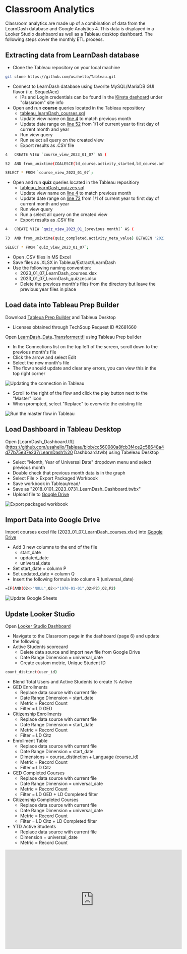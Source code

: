 # Classroom Analytics
Classroom analytics are made up of a combination of data from the LearnDash database and Google Analytics 4.  This data is displayed in a Looker Studio dashbaord as well as a Tableau desktop dashboard. The following steps cover the monthly ETL process.

## Extracting data from LearnDash database
- Clone the Tableau repository on your local machine
``` sh
git clone https://github.com/usahello/Tableau.git
```
- Connect to LearnDash database using favorite MySQL/MariaDB GUI flavor (i.e. SequelAce)
	- IPs and Login credentials can be found in the [Kinsta dashoard](https://my.kinsta.com/) under "classroom" site info
- Open and run **course** queries located in the Tableau repositiory
	- [tableau_learnDash_courses.sql](https://github.com/usahello/Tableau/blob/cc560980a8fcb3f4ce2c58648a4d77b75e37e237/tableau_learnDash_courses.sql)
	- Update view name on [line 4](https://github.com/usahello/Tableau/blob/cc560980a8fcb3f4ce2c58648a4d77b75e37e237/tableau_learnDash_courses.sql#L4) to match previous month
	- Update date range on [line 52](https://github.com/usahello/Tableau/blob/cc560980a8fcb3f4ce2c58648a4d77b75e37e237/tableau_learnDash_courses.sql#L52) from 1/1 of current year to first day of current month and year
	- Run view query
	- Run select all query on the created view
	- Export results as .CSV file
```sh
4	CREATE VIEW `course_view_2023_01_07` AS (

52	AND from_unixtime(COALESCE(ld_course.activity_started,ld_course.activity_updated)) BETWEEN '2023-01-01 00:00:00' AND '2023-08-01 00:00:00'
```
```sh
SELECT * FROM `course_view_2023_01_07`;
```
- Open and run **quiz** queries located in the Tableau repositiory
	- [tableau_learnDash_quizzes.sql](https://github.com/usahello/Tableau/blob/cc560980a8fcb3f4ce2c58648a4d77b75e37e237/tableau_learnDash_quizzes.sql#L73)
	- Update view name on [line 4](https://github.com/usahello/Tableau/blob/cc560980a8fcb3f4ce2c58648a4d77b75e37e237/tableau_learnDash_quizzes.sql#L4) to match previous month
	- Update date range on [line 73](https://github.com/usahello/Tableau/blob/cc560980a8fcb3f4ce2c58648a4d77b75e37e237/tableau_learnDash_quizzes.sql#L73) from 1/1 of current year to first day of current month and year
	- Run view query
	- Run a select all query on the created view
	- Export results as .CSV file
```sh
4	CREATE VIEW `quiz_view_2023_01_[previous month]` AS (

73	AND from_unixtime(quiz_completed.activity_meta_value) BETWEEN '2023-01-01 00:00:00' AND '2023-08-01 00:00:00'
```
```sh
SELECT * FROM `quiz_view_2023_01_07`;
```

- Open .CSV files in MS Excel
- Save files as .XLSX in Tableua/Extract/LearnDash
- Use the following naming convention: 
	- 2023_01_07_LearnDash_courses.xlsx
	- 2023_01_07_LearnDash_quizzes.xlsx
	- Delete the previous month's files from the directory but leave the previous year files in place

## Load data into Tableau Prep Builder

Download [Tableua Prep Builder](https://www.tableau.com/products/prep) and Tableua Desktop

- Licenses obtained through TechSoup Request ID #2681660

Open [LearnDash_Data_Transformer.tfl](https://github.com/usahello/Tableau/blob/cc560980a8fcb3f4ce2c58648a4d77b75e37e237/LearnDash_Data_Transformer.tfl) using Tableau Prep builder

- In the Connections list on the top left of the screen, scroll down to the previous month's file
- Click the arrow and select Edit
- Select the new month's file
- The flow should update and clear any errors, you can view this in the top right corner

![Updating the connection in Tableau](../img/Tableau_editConnection.gif)


- Scroll to the right of the flow and click the play button next to the "Master" icon
- When prompted, select "Replace" to overwrite the existing file

![Run the master flow in Tableau](../img/Tableau_runMaster.gif)

## Load Dashboard in Tableau Desktop

Open [LearnDash_Dashboard.tfl](https://github.com/usahello/Tableau/blob/cc560980a8fcb3f4ce2c58648a4d77b75e37e237/LearnDash%20
Dashboard.twb) using Tabeleau Desktop

- Select "Month, Year of Universal Date" dropdown menu and select previous month
- Double check that previous month data is in the graph
- Select File > Export Packaged Workbook
- Save workbook in Tableau/read/
- Save as "2018_0101_2023_0731_LearnDash_Dashboard.twbx"
- Upload file to [Google Drive](https://drive.google.com/drive/folders/1Txq1Lk1huRqMNsXVwcQuuX2LwgSZkB3H?usp=drive_link)


![Export packaged workbook](../img/Tableau_exportWorkbook.gif)

## Import Data into Google Drive

Import courses excel file (2023_01_07_LearnDash_courses.xlsx) into [Google Drive](https://drive.google.com/drive/folders/1Zjb3V6-xx3W9_QgWFocy4__kdpVKXE6_?usp=drive_link)

- Add 3 new columns to the end of the file
	- start_date
	- updated_date
	- universal_date
- Set start_date = column P
- Set updated_date = column Q
- Insert the following formula into column R (universal_date)
```sh
=IF(AND(Q2<>"NULL",Q2<>"1970-01-01",Q2>P2),Q2,P2)
```
![Update Google Sheets](../img/Sheets_updateColumns.gif)

## Update Looker Studio

Open [Looker Studio Dashboard](https://lookerstudio.google.com/reporting/5b1695df-06f0-49a9-a207-cb0e1e2558df)

- Navigate to the Classroom page in the dashboard (page 6) and update the following
- Active Students scorecard
	- Delete data source and import new file from Google Drive
	- Date Range Dimension = universal_date
	- Create custom metric, Unique Student ID

```sh
count_distinct(user_id)
```
- Blend Total Users and Active Students to create % Active 
- GED Enrollments
	- Replace data source with current file
	- Date Range Dimension = start_date
	- Metric = Record Count
	- Filter = LD GED
- Citizenship Enrollments
	- Replace data source with current file
	- Date Range Dimension = start_date
	- Metric = Record Count
	- Filter = LD Citz
- Enrollment Table
	- Replace data source with current file
	- Date Range Dimension = start_date
	- Dimensions = course_distinction + Language (course_id)
	- Metric = Record Count
	- Filter = LD Citz
- GED Completed Courses
	- Replace data source with current file
	- Date Range Dimension = universal_date
	- Metric = Record Count
	- Filter = LD GED + LD Completed filter
- Citizenship Completed Courses
	- Replace data source with current file
	- Date Range Dimension = universal_date
	- Metric = Record Count
	- Filter = LD Citz + LD Completed filter
- YTD Active Students
	- Replace data source with current file
	- Dimension = universal_date
	- Metric = Record Count

<iframe width="560" height="315" src="https://www.youtube.com/embed/-kmYZTFAJ2g" title="YouTube video player" frameborder="0" allow="accelerometer; autoplay; clipboard-write; encrypted-media; gyroscope; picture-in-picture; web-share" allowfullscreen></iframe>